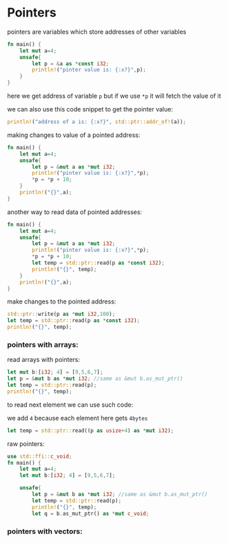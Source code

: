 # Pointers

pointers are variables which store addresses of other variables

```rust
fn main() {
    let mut a=4;
    unsafe{
        let p = &a as *const i32;
        println!("pinter value is: {:x?}",p);
    }
}
```

here we get address of variable `p` but if we use `*p` it will fetch the value of it

we can also use this code snippet to get the pointer value:

```rust
println!("address of a is: {:x?}", std::ptr::addr_of!(a));
```

making changes to value of a pointed address:

```rust
fn main() {
    let mut a=4;
    unsafe{
        let p = &mut a as *mut i32;
        println!("pinter value is: {:x?}",*p);
        *p = *p + 10;
    }
    println!("{}",a);
}
```

another way to read data of pointed addresses:

```rust
fn main() {
    let mut a=4;
    unsafe{
        let p = &mut a as *mut i32;
        println!("pinter value is: {:x?}",*p);
        *p = *p + 10;
        let temp = std::ptr::read(p as *const i32);
        println!("{}", temp);
    }
    println!("{}",a);
}
```

make changes to the pointed address:

```rust
std::ptr::write(p as *mut i32,100);
let temp = std::ptr::read(p as *const i32);
println!("{}", temp);
```

### pointers with arrays:

read arrays with pointers:

```rust
let mut b:[i32; 4] = [9,5,6,7];
let p = &mut b as *mut i32; //same as &mut b.as_mut_ptr()
let temp = std::ptr::read(p);
println!("{}", temp);
```

to read next element we can use such code:

we add `4` because each element here gets `4bytes`

```rust
let temp = std::ptr::read((p as usize+4) as *mut i32);
```

raw pointers:

```rust
use std::ffi::c_void;
fn main() {
    let mut a=4;
    let mut b:[i32; 4] = [9,5,6,7];

    unsafe{
        let p = &mut b as *mut i32; //same as &mut b.as_mut_ptr()
        let temp = std::ptr::read(p);
        println!("{}", temp);
        let q = b.as_mut_ptr() as *mut c_void;
```

### pointers with vectors:

